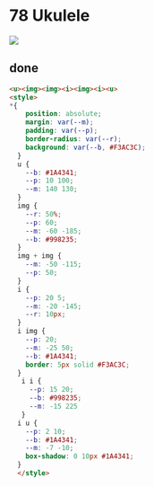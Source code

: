 # 78 Ukulele

![](https://raw.githubusercontent.com/sari3l/css_battle/main/media/16781595867500/16781595906805.png)

## done

```html
<u><img><img><i><img><i><u>
<style>
*{
    position: absolute;
    margin: var(--m);
    padding: var(--p);
    border-radius: var(--r);
    background: var(--b, #F3AC3C);
  }
  u {
    --b: #1A4341;
    --p: 10 100;
    --m: 140 130;
  }
  img {
    --r: 50%;
    --p: 60;
    --m: -60 -185;
    --b: #998235;
  }
  img + img {
    --m: -50 -115;
    --p: 50;
  }
  i {
    --p: 20 5;
    --m: -20 -145;
    --r: 10px;
  }
  i img {
    --p: 20;
    --m: -25 50; 
    --b: #1A4341;
    border: 5px solid #F3AC3C;
  }
   i i {
     --p: 15 20;
     --b: #998235;
     --m: -15 225
   }
  i u {
    --p: 2 10;
    --b: #1A4341;
    --m: -7 -10;
    box-shadow: 0 10px #1A4341;
  }
  </style>
  ```